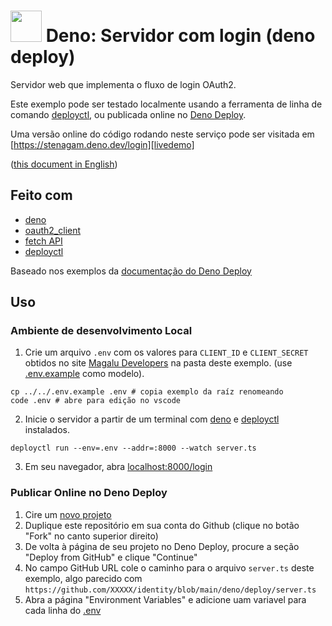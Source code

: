 # <img src="https://deno.land/logo.svg" width="50px" /> Deno: Servidor com login (deno deploy)

Servidor web que implementa o fluxo de login OAuth2.

Este exemplo pode ser testado localmente usando a ferramenta de linha de comando
[deployctl][deployctl], ou publicada online no [Deno Deploy][denodeploy].

Uma versão online do código rodando neste serviço pode ser visitada em
[https://stenagam.deno.dev/login][livedemo]

([this document in English](README.md))

## Feito com

- [deno][deno]
- [oauth2_client][oauth2_client]
- [fetch API][fetchapi]
- [deployctl][deployctl]

Baseado nos exemplos da [documentação do Deno Deploy][deploydocs]

## Uso

### Ambiente de desenvolvimento Local

1. Crie um arquivo `.env` com os valores para `CLIENT_ID` e `CLIENT_SECRET` obtidos
no site [Magalu Developers][devportal] na pasta deste exemplo.
(use [.env.example](../../.env.example) como modelo).

```shell
cp ../../.env.example .env # copia exemplo da raíz renomeando
code .env # abre para edição no vscode
```

2. Inicie o servidor a partir de um terminal com [deno][deno] e [deployctl][deployctl] instalados.

```shell
deployctl run --env=.env --addr=:8000 --watch server.ts
```

3. Em seu navegador, abra [localhost:8000/login](http://localhost:8000/login)

### Publicar Online no Deno Deploy

1. Cire um [novo projeto][newproject]
2. Duplique este repositório em sua conta do Github (clique no botão "Fork" no canto superior direito)
3. De volta à página de seu projeto no Deno Deploy, procure a seção "Deploy from GitHub" e clique "Continue"
4. No campo GitHub URL cole o caminho para o arquivo `server.ts` deste exemplo, algo parecido com
`https://github.com/XXXXX/identity/blob/main/deno/deploy/server.ts `
5. Abra a página "Environment Variables" e adicione uam variavel para cada linha do [.env](../../.env.example)

[deno]: https://deno.land/
[denodeploy]: https://deno.com/deploy
[oauth2_client]: https://deno.land/x/oauth2_client@v0.2.1
[devportal]: http://alpha.dev.magalu.com
[fetchapi]: https://developer.mozilla.org/en-US/docs/Web/API/Fetch_API
[deployctl]: https://deno.com/deploy/docs/deployctl
[deploydocs]: https://deno.com/deploy/docs
[newproject]: https://dash.deno.com/new
[livedemo]: https://stenagam.deno.dev/login

